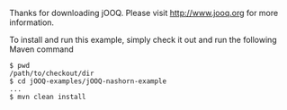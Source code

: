 Thanks for downloading jOOQ.
Please visit http://www.jooq.org for more information.

To install and run this example, simply check it out and run the following Maven command

```
$ pwd
/path/to/checkout/dir
$ cd jOOQ-examples/jOOQ-nashorn-example
...
$ mvn clean install
```